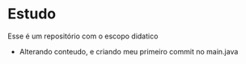 # Estudo
Esse é um repositório com o escopo didatico 

- Alterando conteudo, e criando meu primeiro commit no main.java